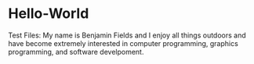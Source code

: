 # Hello-World
Test Files: 
My name is Benjamin Fields and I enjoy all things outdoors and have become extremely interested in computer programming, graphics programming, and software develpoment.


